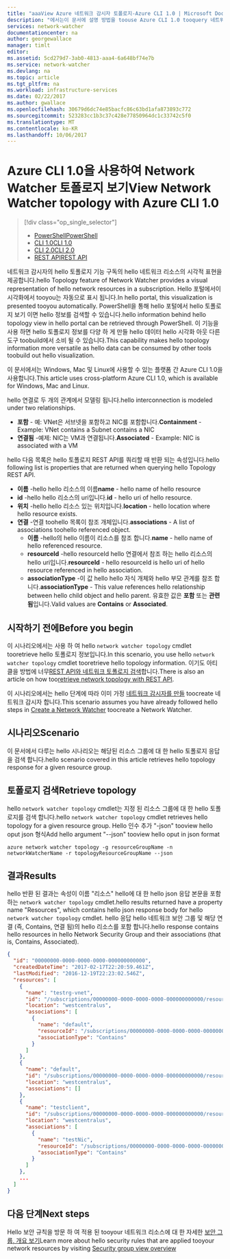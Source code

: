 ```yaml
---
title: "aaaView Azure 네트워크 감시자 토폴로지-Azure CLI 1.0 | Microsoft Docs"
description: "에서는이 문서에 설명 방법을 toouse Azure CLI 1.0 tooquery 네트워크 토폴로지입니다."
services: network-watcher
documentationcenter: na
author: georgewallace
manager: timlt
editor: 
ms.assetid: 5cd279d7-3ab0-4813-aaa4-6a648bf74e7b
ms.service: network-watcher
ms.devlang: na
ms.topic: article
ms.tgt_pltfrm: na
ms.workload: infrastructure-services
ms.date: 02/22/2017
ms.author: gwallace
ms.openlocfilehash: 30679d6dc74e85bacfc86c63bd1afa873893c772
ms.sourcegitcommit: 523283cc1b3c37c428e77850964dc1c33742c5f0
ms.translationtype: MT
ms.contentlocale: ko-KR
ms.lasthandoff: 10/06/2017
---
```

# <a name="view-network-watcher-topology-with-azure-cli-10"></a><span data-ttu-id="d08e6-103">Azure CLI 1.0을 사용하여 Network Watcher 토폴로지 보기</span><span class="sxs-lookup"><span data-stu-id="d08e6-103">View Network Watcher topology with Azure CLI 1.0</span></span>

> [!div class="op_single_selector"]
> - [<span data-ttu-id="d08e6-104">PowerShell</span><span class="sxs-lookup"><span data-stu-id="d08e6-104">PowerShell</span></span>](network-watcher-topology-powershell.md)
> - [<span data-ttu-id="d08e6-105">CLI 1.0</span><span class="sxs-lookup"><span data-stu-id="d08e6-105">CLI 1.0</span></span>](network-watcher-topology-cli-nodejs.md)
> - [<span data-ttu-id="d08e6-106">CLI 2.0</span><span class="sxs-lookup"><span data-stu-id="d08e6-106">CLI 2.0</span></span>](network-watcher-topology-cli.md)
> - [<span data-ttu-id="d08e6-107">REST API</span><span class="sxs-lookup"><span data-stu-id="d08e6-107">REST API</span></span>](network-watcher-topology-rest.md)

<span data-ttu-id="d08e6-108">네트워크 감시자의 hello 토폴로지 기능 구독의 hello 네트워크 리소스의 시각적 표현을 제공합니다.</span><span class="sxs-lookup"><span data-stu-id="d08e6-108">hello Topology feature of Network Watcher provides a visual representation of hello network resources in a subscription.</span></span> <span data-ttu-id="d08e6-109">Hello 포털에서이 시각화에서 tooyou는 자동으로 표시 됩니다.</span><span class="sxs-lookup"><span data-stu-id="d08e6-109">In hello portal, this visualization is presented tooyou automatically.</span></span> <span data-ttu-id="d08e6-110">PowerShell을 통해 hello 포털에서 hello 토폴로지 보기 이면 hello 정보를 검색할 수 있습니다.</span><span class="sxs-lookup"><span data-stu-id="d08e6-110">hello information behind hello topology view in hello portal can be retrieved through PowerShell.</span></span>
<span data-ttu-id="d08e6-111">이 기능을 사용 하면 hello 토폴로지 정보를 다양 하 게 만들 hello 데이터 hello 시각화 아웃 다른 도구 toobuild에서 소비 될 수 있습니다.</span><span class="sxs-lookup"><span data-stu-id="d08e6-111">This capability makes hello topology information more versatile as hello data can be consumed by other tools toobuild out hello visualization.</span></span>

<span data-ttu-id="d08e6-112">이 문서에서는 Windows, Mac 및 Linux에 사용할 수 있는 플랫폼 간 Azure CLI 1.0을 사용합니다.</span><span class="sxs-lookup"><span data-stu-id="d08e6-112">This article uses cross-platform Azure CLI 1.0, which is available for Windows, Mac and Linux.</span></span> 

<span data-ttu-id="d08e6-113">hello 연결로 두 개의 관계에서 모델링 됩니다.</span><span class="sxs-lookup"><span data-stu-id="d08e6-113">hello interconnection is modeled under two relationships.</span></span>

- <span data-ttu-id="d08e6-114">**포함** - 예: VNet은 서브넷을 포함하고 NIC를 포함합니다.</span><span class="sxs-lookup"><span data-stu-id="d08e6-114">**Containment** - Example: VNet contains a Subnet contains a NIC</span></span>
- <span data-ttu-id="d08e6-115">**연결됨** -예제: NIC는 VM과 연결됩니다.</span><span class="sxs-lookup"><span data-stu-id="d08e6-115">**Associated** - Example: NIC is associated with a VM</span></span>

<span data-ttu-id="d08e6-116">hello 다음 목록은 hello 토폴로지 REST API를 쿼리할 때 반환 되는 속성입니다.</span><span class="sxs-lookup"><span data-stu-id="d08e6-116">hello following list is properties that are returned when querying hello Topology REST API.</span></span>

* <span data-ttu-id="d08e6-117">**이름** -hello hello 리소스의 이름</span><span class="sxs-lookup"><span data-stu-id="d08e6-117">**name** - hello name of hello resource</span></span>
* <span data-ttu-id="d08e6-118">**id** -hello hello 리소스의 uri입니다.</span><span class="sxs-lookup"><span data-stu-id="d08e6-118">**id** - hello uri of hello resource.</span></span>
* <span data-ttu-id="d08e6-119">**위치** -hello hello 리소스 있는 위치입니다.</span><span class="sxs-lookup"><span data-stu-id="d08e6-119">**location** - hello location where hello resource exists.</span></span>
* <span data-ttu-id="d08e6-120">**연결** -연결 toohello 목록이 참조 개체입니다.</span><span class="sxs-lookup"><span data-stu-id="d08e6-120">**associations** - A list of associations toohello referenced object.</span></span>
    * <span data-ttu-id="d08e6-121">**이름** -hello의 hello 이름이 리소스를 참조 합니다.</span><span class="sxs-lookup"><span data-stu-id="d08e6-121">**name** - hello name of hello referenced resource.</span></span>
    * <span data-ttu-id="d08e6-122">**resourceId** -hello resourceId hello 연결에서 참조 하는 hello 리소스의 hello uri입니다.</span><span class="sxs-lookup"><span data-stu-id="d08e6-122">**resourceId** - hello resourceId is hello uri of hello resource referenced in hello association.</span></span>
    * <span data-ttu-id="d08e6-123">**associationType** -이 값 hello hello 자식 개체와 hello 부모 관계를 참조 합니다.</span><span class="sxs-lookup"><span data-stu-id="d08e6-123">**associationType** - This value references hello relationship between hello child object and hello parent.</span></span> <span data-ttu-id="d08e6-124">유효한 값은 **포함** 또는 **관련됨**입니다.</span><span class="sxs-lookup"><span data-stu-id="d08e6-124">Valid values are **Contains** or **Associated**.</span></span>

## <a name="before-you-begin"></a><span data-ttu-id="d08e6-125">시작하기 전에</span><span class="sxs-lookup"><span data-stu-id="d08e6-125">Before you begin</span></span>

<span data-ttu-id="d08e6-126">이 시나리오에서는 사용 하 여 hello `network watcher topology` cmdlet tooretrieve hello 토폴로지 정보입니다.</span><span class="sxs-lookup"><span data-stu-id="d08e6-126">In this scenario, you use hello `network watcher topology` cmdlet tooretrieve hello topology information.</span></span> <span data-ttu-id="d08e6-127">이기도 아티클을 방법에 너무[REST API와 네트워크 토폴로지 검색](network-watcher-topology-rest.md)합니다.</span><span class="sxs-lookup"><span data-stu-id="d08e6-127">There is also an article on how too[retrieve network topology with REST API](network-watcher-topology-rest.md).</span></span>

<span data-ttu-id="d08e6-128">이 시나리오에서는 hello 단계에 따라 이미 가정 [네트워크 감시자를 만들](network-watcher-create.md) toocreate 네트워크 감시자 합니다.</span><span class="sxs-lookup"><span data-stu-id="d08e6-128">This scenario assumes you have already followed hello steps in [Create a Network Watcher](network-watcher-create.md) toocreate a Network Watcher.</span></span>

## <a name="scenario"></a><span data-ttu-id="d08e6-129">시나리오</span><span class="sxs-lookup"><span data-stu-id="d08e6-129">Scenario</span></span>

<span data-ttu-id="d08e6-130">이 문서에서 다루는 hello 시나리오는 해당된 리소스 그룹에 대 한 hello 토폴로지 응답을 검색 합니다.</span><span class="sxs-lookup"><span data-stu-id="d08e6-130">hello scenario covered in this article retrieves hello topology response for a given resource group.</span></span>

## <a name="retrieve-topology"></a><span data-ttu-id="d08e6-131">토폴로지 검색</span><span class="sxs-lookup"><span data-stu-id="d08e6-131">Retrieve topology</span></span>

<span data-ttu-id="d08e6-132">hello `network watcher topology` cmdlet는 지정 된 리소스 그룹에 대 한 hello 토폴로지를 검색 합니다.</span><span class="sxs-lookup"><span data-stu-id="d08e6-132">hello `network watcher topology` cmdlet retrieves hello topology for a given resource group.</span></span> <span data-ttu-id="d08e6-133">Hello 인수 추가 "-json" tooview hello oput json 형식</span><span class="sxs-lookup"><span data-stu-id="d08e6-133">Add hello argument "--json" tooview hello oput in json format</span></span>

```azurecli
azure network watcher topology -g resourceGroupName -n networkWatcherName -r topologyResourceGroupName --json
```

## <a name="results"></a><span data-ttu-id="d08e6-134">결과</span><span class="sxs-lookup"><span data-stu-id="d08e6-134">Results</span></span>

<span data-ttu-id="d08e6-135">hello 반환 된 결과는 속성이 이름 "리소스" hello에 대 한 hello json 응답 본문을 포함 하는 `network watcher topology` cmdlet.</span><span class="sxs-lookup"><span data-stu-id="d08e6-135">hello results returned have a property name "Resources", which contains hello json response body for hello `network watcher topology` cmdlet.</span></span>  <span data-ttu-id="d08e6-136">hello 응답 hello 네트워크 보안 그룹 및 해당 연결 (즉, Contains, 연결 됨)의 hello 리소스를 포함 합니다.</span><span class="sxs-lookup"><span data-stu-id="d08e6-136">hello response contains hello resources in hello Network Security Group and their associations (that is, Contains, Associated).</span></span>

```json
{
  "id": "00000000-0000-0000-0000-000000000000",
  "createdDateTime": "2017-02-17T22:20:59.461Z",
  "lastModified": "2016-12-19T22:23:02.546Z",
  "resources": [
    {
      "name": "testrg-vnet",
      "id": "/subscriptions/00000000-0000-0000-0000-000000000000/resourceGroups/testrg/providers/Microsoft.Network/virtualNetworks/testrg-vnet",
      "location": "westcentralus",
      "associations": [
        {
          "name": "default",
          "resourceId": "/subscriptions/00000000-0000-0000-0000-000000000000/resourceGroups/testrg/providers/Microsoft.Network/virtualNetworks/testrg-vnet/subnets/default",
          "associationType": "Contains"
        }
      ]
    },
    {
      "name": "default",
      "id": "/subscriptions/00000000-0000-0000-0000-000000000000/resourceGroups/testrg/providers/Microsoft.Network/virtualNetworks/testrg-vnet/subnets/default",
      "location": "westcentralus",
      "associations": []
    },
    {
      "name": "testclient",
      "id": "/subscriptions/00000000-0000-0000-0000-000000000000/resourceGroups/testrg/providers/Microsoft.Compute/virtualMachines/testclient",
      "location": "westcentralus",
      "associations": [
        {
          "name": "testNic",
          "resourceId": "/subscriptions/00000000-0000-0000-0000-000000000000/resourceGroups/testrg/providers/Microsoft.Network/networkInterfaces/testNic",
          "associationType": "Contains"
        }
      ]
    },
    ...    
  ]
}
```

## <a name="next-steps"></a><span data-ttu-id="d08e6-137">다음 단계</span><span class="sxs-lookup"><span data-stu-id="d08e6-137">Next steps</span></span>

<span data-ttu-id="d08e6-138">Hello 보안 규칙을 방문 하 여 적용 된 tooyour 네트워크 리소스에 대 한 자세한 [보안 그룹, 개요 보기](network-watcher-security-group-view-overview.md)</span><span class="sxs-lookup"><span data-stu-id="d08e6-138">Learn more about hello security rules that are applied tooyour network resources by visiting [Security group view overview](network-watcher-security-group-view-overview.md)</span></span>
